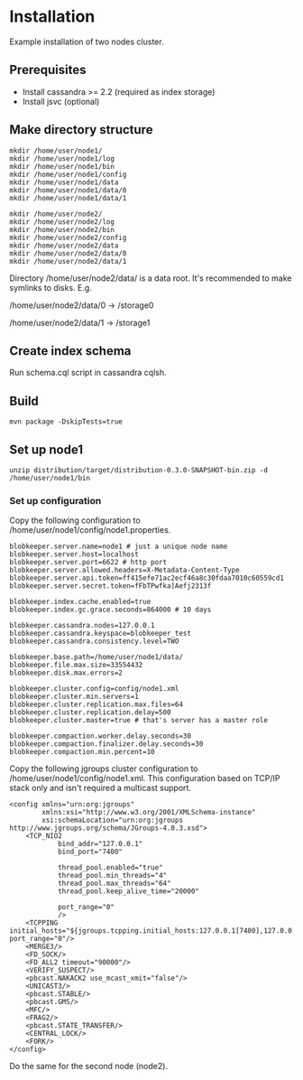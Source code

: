 # Installation

Example installation of two nodes cluster.

## Prerequisites

* Install cassandra >= 2.2 (required as index storage)
* Install jsvc (optional)

## Make directory structure

```
mkdir /home/user/node1/
mkdir /home/user/node1/log
mkdir /home/user/node1/bin
mkdir /home/user/node1/config
mkdir /home/user/node1/data
mkdir /home/user/node1/data/0
mkdir /home/user/node1/data/1
```

```
mkdir /home/user/node2/
mkdir /home/user/node2/log
mkdir /home/user/node2/bin
mkdir /home/user/node2/config
mkdir /home/user/node2/data
mkdir /home/user/node2/data/0
mkdir /home/user/node2/data/1
```
Directory /home/user/node2/data/ is a data root. It's recommended to make symlinks to disks. E.g.

/home/user/node2/data/0 -> /storage0

/home/user/node2/data/1 -> /storage1

## Create index schema

Run schema.cql script in cassandra cqlsh.

## Build

```
mvn package -DskipTests=true
```

## Set up node1

```
unzip distribution/target/distribution-0.3.0-SNAPSHOT-bin.zip -d /home/user/node1/bin
```

### Set up configuration

Copy the following configuration to /home/user/node1/config/node1.properties.

```
blobkeeper.server.name=node1 # just a unique node name
blobkeeper.server.host=localhost
blobkeeper.server.port=6622 # http port
blobkeeper.server.allowed.headers=X-Metadata-Content-Type
blobkeeper.server.api.token=ff415efe71ac2ecf46a8c30fdaa7010c60559cd1
blobkeeper.server.secret.token=fFbTPwfka]Aefj2313f

blobkeeper.index.cache.enabled=true
blobkeeper.index.gc.grace.seconds=864000 # 10 days

blobkeeper.cassandra.nodes=127.0.0.1
blobkeeper.cassandra.keyspace=blobkeeper_test
blobkeeper.cassandra.consistency.level=TWO

blobkeeper.base.path=/home/user/node1/data/
blobkeeper.file.max.size=33554432
blobkeeper.disk.max.errors=2

blobkeeper.cluster.config=config/node1.xml
blobkeeper.cluster.min.servers=1
blobkeeper.cluster.replication.max.files=64
blobkeeper.cluster.replication.delay=500
blobkeeper.cluster.master=true # that's server has a master role

blobkeeper.compaction.worker.delay.seconds=30
blobkeeper.compaction.finalizer.delay.seconds=30
blobkeeper.compaction.min.percent=10

```

Copy the following jgroups cluster configuration to /home/user/node1/config/node1.xml.
This configuration based on TCP/IP stack only and isn't required a multicast support.

```
<config xmlns="urn:org:jgroups"
        xmlns:xsi="http://www.w3.org/2001/XMLSchema-instance"
        xsi:schemaLocation="urn:org:jgroups http://www.jgroups.org/schema/JGroups-4.0.3.xsd">
    <TCP_NIO2
            bind_addr="127.0.0.1"
            bind_port="7400"

            thread_pool.enabled="true"
            thread_pool.min_threads="4"
            thread_pool.max_threads="64"
            thread_pool.keep_alive_time="20000"

            port_range="0"
            />
    <TCPPING initial_hosts="${jgroups.tcpping.initial_hosts:127.0.0.1[7400],127.0.0.1[7401]}" port_range="0"/>
    <MERGE3/>
    <FD_SOCK/>
    <FD_ALL2 timeout="90000"/>
    <VERIFY_SUSPECT/>
    <pbcast.NAKACK2 use_mcast_xmit="false"/>
    <UNICAST3/>
    <pbcast.STABLE/>
    <pbcast.GMS/>
    <MFC/>
    <FRAG2/>
    <pbcast.STATE_TRANSFER/>
    <CENTRAL_LOCK/>
    <FORK/>
</config>
```

Do the same for the second node (node2).



